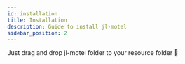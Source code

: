 ```yaml
---
id: installation
title: Installation
description: Guide to install jl-motel
sidebar_position: 2
---
```


Just drag and drop jl-motel folder to your resource folder 🙂
